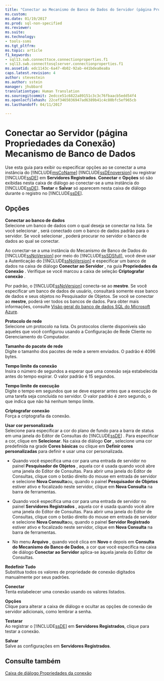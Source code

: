 ```yaml
---
title: "Conectar ao Mecanismo de Banco de Dados do Servidor (página Propriedades da Conexão) | Microsoft Docs"
ms.custom: 
ms.date: 01/19/2017
ms.prod: sql-non-specified
ms.reviewer: 
ms.suite: 
ms.technology:
- tools-ssms
ms.tgt_pltfrm: 
ms.topic: article
f1_keywords:
- sql13.swb.connecttoce.connectionproperties.f1
- sql13.swb.connecttosqlserver.connectionproperties.f1
ms.assetid: edc1143c-6a47-4b02-92ab-441bdea8ea8a
caps.latest.revision: 4
author: stevestein
ms.author: sstein
manager: jhubbard
translationtype: Human Translation
ms.sourcegitcommit: 2edcce51c6822a89151c3c3c76fbaacb5edd54f4
ms.openlocfilehash: 22cef3465036947ad6389b41c4c80bfc5ef965cb
ms.lasthandoff: 04/11/2017

---
```

# <a name="connect-to-server-connection-properties-page-database-engine"></a>Conectar ao Servidor (página Propriedades da Conexão) Mecanismo de Banco de Dados
Use esta guia para exibir ou especificar opções ao se conectar a uma instância do [!INCLUDE[msCoName](../../includes/msconame_md.md)] [!INCLUDE[ssDEnoversion](../../includes/ssdenoversion_md.md)] ou registrar [!INCLUDE[ssDE](../../includes/ssde_md.md)] em **Servidores Registrados**. **Conectar** e **Opções** só são exibidas nesta caixa de diálogo ao conectar-se a uma instância do [!INCLUDE[ssDE](../../includes/ssde_md.md)]. **Testar** e **Salvar** só aparecem nesta caixa de diálogo durante o registro no [!INCLUDE[ssDE](../../includes/ssde_md.md)].  
  
## <a name="options"></a>Opções  
**Conectar ao banco de dados**  
Selecione um banco de dados com o qual deseja se conectar na lista. Se você selecionar **<default>**, será conectado com o banco de dados padrão para o servidor. Se você selecionar **<Browse server>**, poderá procurar no servidor o banco de dados ao qual se conectar.  
  
Ao conectar-se a uma instância do Mecanismo de Banco de Dados do [!INCLUDE[ssNoVersion](../../includes/ssnoversion_md.md)] por meio do [!INCLUDE[ssSDSfull](../../includes/sssdsfull_md.md)], você deve usar a Autenticação do [!INCLUDE[ssNoVersion](../../includes/ssnoversion_md.md)] e especificar um banco de dados na caixa de diálogo **Conectar ao Servidor** , na guia **Propriedades da Conexão** . Verifique se você marcou a caixa de seleção **Criptografar conexão** .  
  
Por padrão, o [!INCLUDE[ssNoVersion](../../includes/ssnoversion_md.md)] conecta-se ao **mestre**. Se você especificar um banco de dados de usuário, consultará somente esse banco de dados e seus objetos no Pesquisador de Objetos. Se você se conectar ao **mestre**, poderá ver todos os bancos de dados. Para obter mais informações, consulte [Visão geral do banco de dados SQL do Microsoft Azure](http://go.microsoft.com/fwlink/?LinkId=163948).  
  
**Protocolo de rede**  
Selecione um protocolo na lista. Os protocolos cliente disponíveis são aqueles que você configurou usando a Configuração de Rede Cliente no Gerenciamento do Computador.  
  
**Tamanho do pacote de rede**  
Digite o tamanho dos pacotes de rede a serem enviados. O padrão é 4096 bytes.  
  
**Tempo limite da conexão**  
Insira o número de segundos a esperar que uma conexão seja estabelecida antes do tempo expirar. O valor padrão é 15 segundos.  
  
**Tempo limite de execução**  
Digite o tempo em segundos que se deve esperar antes que a execução de uma tarefa seja concluída no servidor. O valor padrão é zero segundo, o que indica que não há nenhum tempo limite.  
  
**Criptografar conexão**  
Força a criptografia da conexão.  
  
**Usar cor personalizada**  
Selecione para especificar a cor do plano de fundo para a barra de status em uma janela do Editor de Consultas do [!INCLUDE[ssDE](../../includes/ssde_md.md)] . Para especificar a cor, clique em **Selecionar**. Na caixa de diálogo **Cor** , selecione uma cor predefinida na grade **Cores básicas** ou clique em **Definir cores personalizadas** para definir e usar uma cor personalizada.  
  
-   Quando você especifica uma cor para uma entrada de servidor no painel **Pesquisador de Objetos** , aquela cor é usada quando você abre uma janela do Editor de Consultas. Para abrir uma janela do Editor de Consultas, clique com o botão direito do mouse em entrada de servidor e selecione **Nova Consulta**ou, quando o painel **Pesquisador de Objetos** estiver ativo e focalizado neste servidor, clique em **Nova Consulta** na barra de ferramentas.  
  
-   Quando você especifica uma cor para uma entrada de servidor no painel **Servidores Registrados** , aquela cor é usada quando você abre uma janela do Editor de Consultas. Para abrir uma janela do Editor de Consultas, clique com o botão direito do mouse em entrada de servidor e selecione **Nova Consulta**ou, quando o painel **Servidor Registrado** estiver ativo e focalizado neste servidor, clique em **Nova Consulta** na barra de ferramentas.  
  
-   No menu **Arquivo** , quando você clica em **Novo** e depois em **Consulta do Mecanismo do Banco de Dados**, a cor que você especifica na caixa de diálogo **Conectar ao Servidor** aplica-se àquela janela do Editor de Consultas.  
  
**Redefinir Tudo**  
Substitua todos os valores de propriedade de conexão digitados manualmente por seus padrões.  
  
**Conectar**  
Tenta estabelecer uma conexão usando os valores listados.  
  
**Opções**  
Clique para alterar a caixa de diálogo e ocultar as opções de conexão de servidor adicionais, como lembrar a senha.  
  
**Testarar**  
Ao registrar o [!INCLUDE[ssDE](../../includes/ssde_md.md)] em **Servidores Registrados**, clique para testar a conexão.  
  
**Salvar**  
Salve as configurações em **Servidores Registrados**.  
  
## <a name="see-also"></a>Consulte também  
[Caixa de diálogo Propriedades da conexão](../../ssms/f1-help/connection-properties-dialog-box.md)  
  

